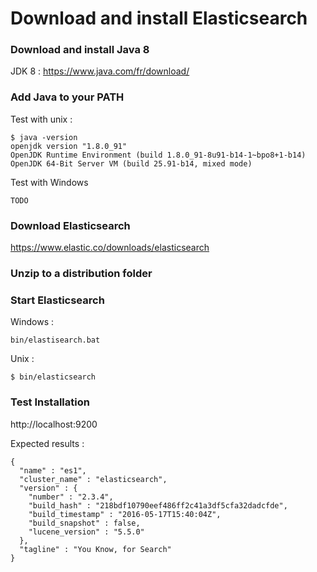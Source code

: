 # Download and install Elasticsearch

### Download and install Java 8

JDK 8 : https://www.java.com/fr/download/

### Add Java to your PATH

Test with unix :

```
$ java -version
openjdk version "1.8.0_91"
OpenJDK Runtime Environment (build 1.8.0_91-8u91-b14-1~bpo8+1-b14)
OpenJDK 64-Bit Server VM (build 25.91-b14, mixed mode)
```

Test with Windows

```
TODO
```

### Download Elasticsearch

https://www.elastic.co/downloads/elasticsearch

### Unzip to a distribution folder

### Start Elasticsearch

Windows :
```
bin/elastisearch.bat
```

Unix :
```
$ bin/elasticsearch
```

### Test Installation

http://localhost:9200

Expected results :

```
{
  "name" : "es1",
  "cluster_name" : "elasticsearch",
  "version" : {
    "number" : "2.3.4",
    "build_hash" : "218bdf10790eef486ff2c41a3df5cfa32dadcfde",
    "build_timestamp" : "2016-05-17T15:40:04Z",
    "build_snapshot" : false,
    "lucene_version" : "5.5.0"
  },
  "tagline" : "You Know, for Search"
}
```

